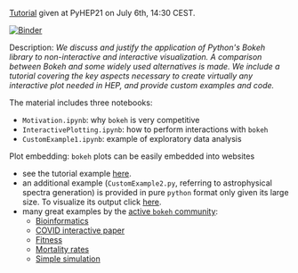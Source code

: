 [Tutorial](https://indico.cern.ch/event/1019958/contributions/4420290/) given at PyHEP21 on July 6th, 14:30 CEST.

[![Binder](https://mybinder.org/badge_logo.svg)](https://mybinder.org/v2/gh/b-fontana/PyHEP21BokehPresentation/HEAD?urlpath=lab/tree/Motivation.ipynb)

<!---  # [![Binder](https://mybinder.org/badge_logo.svg)](https://mybinder.org/v2/gh/b-fontana/PyHEP21BokehPresentation/HEAD) --->

Description: *We discuss and justify the application of Python's Bokeh library to non-interactive and interactive visualization. A comparison between Bokeh and some widely used alternatives is made. We include a tutorial covering the key aspects necessary to create virtually any interactive plot needed in HEP, and provide custom examples and code.*

The material includes three notebooks:
- ```Motivation.ipynb```: why ```bokeh``` is very competitive
- ```InteractivePlotting.ipynb```: how to perform interactions with ```bokeh```
- ```CustomExample1.ipynb```: example of exploratory data analysis

Plot embedding: ```bokeh``` plots can be easily embedded into websites
 - see the tutorial example [here](https://b-fontana.github.io/PyHEP21BokehPresentation/ExploreData/).
 - an additional example (```CustomExample2.py```, referring to astrophysical spectra generation) is provided in pure ```python``` format only given its large size. To visualize its output click [here](https://b-fontana.github.io/PyHEP21BokehPresentation/SpectraGeneration/).
 - many great examples by the [active ```bokeh``` community](https://discourse.bokeh.org/):
     - [Bioinformatics](https://pirovc.github.io/grimer-reports/others/placenta_wgs.html)
     - [COVID interactive paper](https://jacob-barhak.github.io/COVID19_Ensemble_2021.html)
     - [Fitness](https://hnagib.com/)
     - [Mortality rates](https://cjdixon.s3-ap-southeast-2.amazonaws.com/bokeh/mortality_rates.html)
     - [Simple simulation](https://polyas-urn.herokuapp.com/app)